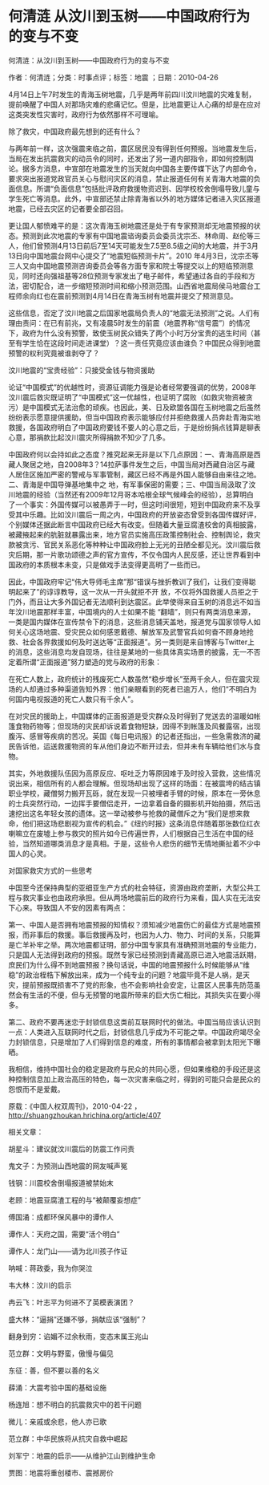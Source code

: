 # 何清涟  从汶川到玉树——中国政府行为的变与不变    
    
何清涟：从汶川到玉树——中国政府行为的变与不变    
作者：何清涟；分类：时事点评；标签：地震 ；日期：2010-04-26    
4月14日上午7时发生的青海玉树地震，几乎是两年前四川汶川地震的灾难复制，提前唤醒了中国人对那场灾难的悲痛记忆。但是，比地震更让人心痛的却是在应对这类突发性灾害时，政府行为依然那样不可理喻。    
除了救灾，中国政府最先想到的还有什么？    
与两年前一样，这次强震来临之前，震区居民没有得到任何预报。当地震发生后，当局在发出抗震救灾的动员令的同时，还发出了另一道内部指令，即如何控制舆论。据多方消息，中宣部在地震发生的当天就向中国各主要传媒下达了内部命令，要求突出报道党政官员关心与慰问灾区的消息，禁止报道任何有关青海大地震的负面信息。所谓“负面信息”包括批评政府救援物资迟到、因学校校舍倒塌导致儿童与学生死亡等消息。此外，中宣部还禁止除青海省以外的地方媒体记者进入灾区报道地震，已经去灾区的记者要全部召回。    
更让国人郁愤难平的是：这次青海玉树地震还是处于有专家预测却无地震预报的状态。预测到此次地震的专家有中国地震谘询委员会委员沈宗丕、林命周、赵伦等三人，他们曾预测4月13日前后7至14天可能发生7.5至8.5级之间的大地震，并于3月13日向中国地震台网中心提交了“地震短临预测卡片”。2010 年4月3日，沈宗丕等三人又向中国地震预测咨询委员会等各方面专家和院士等提交以上的短临预测意见，同时还向强祖基等28位预测专家发出了电子邮件，希望通过各自的手段和方法，密切配合，进一步缩短预测时间和缩小预测范围。山西省地震局侯马地震台工程师余向红也在震前预测到4月14日在青海玉树有地震并提交了预测意见。    
这些信息，否定了汶川地震之后国家地震局负责人的“地震无法预测”之说。人们有理由责问：在已有前兆，又有凌晨5时发生的前震（地震界称“信号震”）的情况下，政府为什么没有预警，致使玉树民众错失了两个小时万分宝贵的逃生时间（甚至有学生恰在这段时间走进课堂）？这一责任究竟应该由谁负？中国民众得到地震预警的权利究竟被谁剥夺了？    
汶川地震的“宝贵经验”：只接受金钱与物资援助    
论证“中国模式”的优越性时，资源征调能力强是论者经常要强调的优势，2008年汶川震后救灾既证明了“中国模式”这一优越性，也证明了腐败（如救灾物资被贪污）是中国模式无法治愈的顽疾。也因此，美、日及欧盟各国在玉树地震之后虽然纷纷表示愿意提供援助，但当中国政府表示能够应付并拒绝救援人员奔赴青海实地救援，各国政府明白了中国政府要钱不要人的心意之后，于是纷纷捐点钱算是聊表心意，那捐款比起汶川震灾所得捐款不知少了几多。    
中国政府何以会持如此之态度？推究起来无非是以下几点原因：一、青海高原是西藏人聚居之地，自2008年3？14拉萨事件发生之后，中国当局对西藏自治区与藏人居住区施加严密的警戒与军事管制，藏区已经不再是外国人能够自由来往之地。二、青海是中国导弹基地集中之 地，有军事保密的需要；三、中国当局汲取了汶川地震的经验（当然还有2009年12月哥本哈根全球气候峰会的经验），总算明白了一个事实：外国传媒可以被愚弄于一时，但这时间很短，短到中国政府来不及享受其中乐趣。比如汶川震后一周之内，中国政府的开放姿态曾受到各国传媒好评，个别媒体还据此断言中国政府已经大有改变。但随着大量豆腐渣校舍的真相披露，被藏掖起来的肮脏就暴露出来，地方官员实施高压政策控制社会、控制舆论，救灾款被贪污、官民关系恶化等种种让中国政府脸上无光的丑陋全都见光。汶川震后救灾后期，那一片歌功颂德之声的官方宣传，不仅令国内人民反感，还让世界看到中国政府的本质根本未变，只是做戏手法变得更高明了一些而已。    
因此，中国政府牢记“伟大导师毛主席”那“错误与挫折教训了我们，让我们变得聪明起来了”的谆谆教导，这一次从一开头就拒不开 放，不仅将外国救援人员拒之于门外，而且让大多外国记者无法顺利到达震区。此举使得来自玉树的消息远不如当年汶川地震那样丰富，中国境内的人士如果不能 “翻墙”，则只有两类消息来源，一类是国内媒体在宣传禁令下的消息，这些消息铺天盖地，报道党与国家领导人如何关心这场地震、受灾民众如何感恩戴德、解放军及武警官兵如何奋不顾身地抢救、社会各界救援如何及时送达等“正面报道”。另一类则是来自博客与Twitter上的消息，这些消息均发自现场，往往是某地的一些具体真实场景的披露，无一不否定着所谓“正面报道”努力塑造的党与政府的形象：    
在死亡人数上，政府统计的残废死亡人数虽然“稳步增长”至两千余人，但在震灾现场的人却通过多种渠道告知外界：他们亲眼看到的死者已逾万人，他们“不明白为何国内电视报道的死亡人数只有千余人”。    
在对灾民的援助上，中国媒体的正面报道是受灾群众及时得到了党送去的温暖如帐篷食物药物等；但现场的灾民却诉说着食物短缺，因得不到帐篷及风餐露宿，出现腹泻、感冒等疾病的苦况。英国《每日电讯报》的记者还指出，一些急需救济的藏民告诉他，运送救援物资的车从他们身边不断开过去，但并未有车辆给他们水与食物。    
其实，外地救援队伍因为高原反应、呕吐乏力等原因难于及时投入营救，这些情况说出来，相信所有的人都会理解。但现场却出现了这样的场面：在被震垮的结古镇职业学校，藏僧努力搬开瓦砾，就在发现一只被埋者手臂的时候，原本在一旁休息的士兵突然行动，一边挥手要僧侣走开，一边拿着自备的摄影机开始拍摄，然后迅速挖出这名年轻女孩的遗体。这一举动被参与抢救的藏僧斥之为“我们是想来救命，他们把这场悲剧视为宣传的机会。”《纽约时报》这条消息伴随着那张数位红衣喇嘛立在废墟上参与救灾的照片如今已传遍世界，人们根据自己生活在中国的经验，当然知道哪类消息才是真相。于是，这些令人悲伤的细节无情地撕扯着不少中国人的心灵。    
对国家救灾方式的一些思考    
中国至今还保持典型的亚细亚生产方式的社会特征，资源由政府垄断，大型公共工程与救灾事业也由政府承担。但从两场地震前后的政府行为来看，国人实在无法安下心来。导致国人不安的因素有两点：    
第一、中国人是否拥有地震预报的知情权？须知减少地震伤亡的最佳方式是地震预报，而非事后的救援。事后救援再及时，也因为人力、物力、时间的关系，只能算是亡羊补牢之举。两次地震都证明，部分中国专家具有准确预测地震的专业能力，只是国人无法得到政府的预报。既然专家已经预测到青藏高原已进入地震活跃期，庶民们为什么得不到地震预报？换句话说，中国的地震预报什么时候能够从“维稳”的政治桎梏下解放出来，成为一个纯专业的问题？地震毕竟不是人祸，是天灾，提前预报既损害不了党的形象，也不会影响社会安定，让震区人民事先防范虽然会有生活的不便，但与无预警的地震所带来的巨大伤亡相比，其损失实在要小得多。    
第二、政府不要再迷恋于封锁信息这类前互联网时代的做法。中国当局应该认识到一点：人类进入互联网时代之后，封锁信息几乎成为不可能之举。中国政府竭尽全力封锁信息，只是增加了人们得到信息的难度，所有的事情都会被拿到太阳光下曝晒。    
我相信，维持中国社会的稳定是政府与民众的共同心愿，但如果维稳的手段还是这种控制信息加上政治高压的特色，每一次灾害来临之时，得到的可能只会是民众的怨恨而不是爱戴。    
原载：《中国人权双周刊》，2010-04-22 ， http://shuangzhoukan.hrichina.org/article/407    
    
相关文章：    
胡星斗：建议就汶川震后的防震工作问责    
鬼文子：为预测山西地震的网友喊声冤    
钱钢：川震校舍倒塌报道被禁始末    
老顾：地震豆腐渣工程的与“被颠覆妄想症”    
傅国涌：成都环保风暴中的谭作人    
谭作人：天府之国，需要“活个明白”    
谭作人：龙门山——请为北川孩子作证    
呐喊：蒋政委，我为你哭泣    
韦大林：汶川的启示    
冉云飞：叶志平为何进不了英模表演团？    
盛大林：“逼捐”还嫌不够，捐献应该“强制”？    
翻身到穷：谄媚不过余秋雨，变态末属王兆山    
范立群：文明与野蛮，傲慢与偏见    
东征：善，但不要以善的名义    
薛涌：大震考验中国的基础设施    
杨连旭：想不明白的抗震救灾中的若干问题    
微儿：亲戚或余悲，他人亦已歌    
范立群：中华民族将从抗灾自救中崛起    
刘军宁：地震的启示——从维护江山到维护生命    
贾图：地震将重创楼市、震撼房价